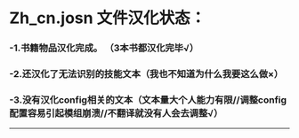 # Zh_cn.josn 文件汉化状态：
### -1.书籍物品汉化完成。 （3本书都汉化完毕√）
### -2.还汉化了无法识别的技能文本（我也不知道为什么我要这么做×）
### -3.没有汉化config相关的文本（文本量大个人能力有限//调整config配置容易引起模组崩溃//不翻译就没有人会去调整√）
------
